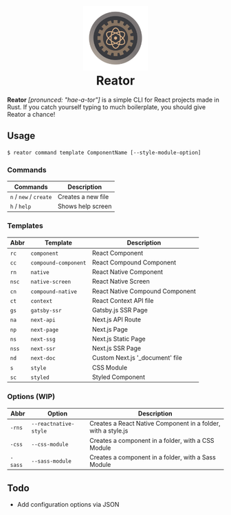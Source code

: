 <h1 align="center">
    <img alt="Reator Icon" title="Reator" src="./.github/reator.png" width="150px" /><br>
    Reator
</h1>

**Reator** _[pronunced: "hae-a-tor"]_ is a simple CLI for React projects made in Rust.
If you catch yourself typing to much boilerplate, you should give Reator a chance!

## Usage

```
$ reator command template ComponentName [--style-module-option]
```

### Commands

| Commands               | Description        |
| ---------------------- | ------------------ |
| `n` / `new` / `create` | Creates a new file |
| `h` / `help`           | Shows help screen  |

### Templates

| Abbr  | Template             | Description                      |
| ----- | -------------------- | -------------------------------- |
| `rc`  | `component`          | React Component                  |
| `cc`  | `compound-component` | React Compound Component         |
| `rn`  | `native`             | React Native Component           |
| `nsc` | `native-screen`      | React Native Screen              |
| `cn`  | `compound-native`    | React Native Compound Component  |
| `ct`  | `context`            | React Context API file           |
| `gs`  | `gatsby-ssr`         | Gatsby.js SSR Page               |
| `na`  | `next-api`           | Next.js API Route                |
| `np`  | `next-page`          | Next.js Page                     |
| `ns`  | `next-ssg`           | Next.js Static Page              |
| `nss` | `next-ssr`           | Next.js SSR Page                 |
| `nd`  | `next-doc`           | Custom Next.js '\_document' file |
| `s`   | `style`              | CSS Module                       |
| `sc`  | `styled`             | Styled Component                 |

### Options (WIP)

| Abbr    | Option                | Description                                                   |
| ------- | --------------------- | ------------------------------------------------------------- |
| `-rns`  | `--reactnative-style` | Creates a React Native Component in a folder, with a style.js |
| `-css`  | `--css-module`        | Creates a component in a folder, with a CSS Module            |
| `-sass` | `--sass-module`       | Creates a component in a folder, with a Sass Module           |

## Todo

- Add configuration options via JSON
